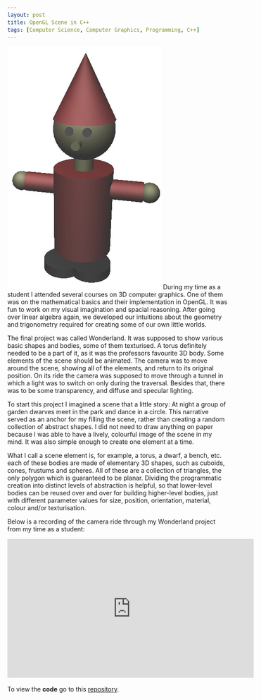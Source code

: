 ```yaml
---
layout: post
title: OpenGL Scene in C++
tags: [Computer Science, Computer Graphics, Programming, C++]
---
```


<img class="floatright" src="/images/zwerg.png" />
During my time as a student I attended several courses on 3D computer graphics. One of them was on the mathematical basics and their implementation in OpenGL. It was fun to work on my visual imagination and spacial reasoning. After going over linear algebra again, we developed our intuitions about the geometry and trigonometry required for creating some of our own little worlds.

The final project was called Wonderland. It was supposed to show various basic shapes and bodies, some of them texturised. A torus definitely needed to be a part of it, as it was the professors favourite 3D body. Some elements of the scene should be animated. The camera was to move around the scene, showing all of the elements, and return to its original position. On its ride the camera was supposed to move through a tunnel in which a light was to switch on only during the traversal. Besides that, there was to be some transparency, and diffuse and specular lighting.

To start this project I imagined a scene that a little story: At night a group of garden dwarves meet in the park and dance in a circle. This narrative served as an anchor for my filling the scene, rather than creating a random collection of abstract shapes. I did not need to draw anything on paper because I was able to have a lively, colourful image of the scene in my mind. It was also simple enough to create one element at a time.

What I call a scene element is, for example, a torus, a dwarf, a bench, etc. each of these bodies are made of elementary 3D shapes, such as cuboids, cones, frustums and spheres. All of these are a collection of triangles, the only polygon which is guaranteed to be planar. Dividing the programmatic creation into distinct levels of abstraction is helpful, so that lower-level bodies can be reused over and over for building higher-level bodies, just with different parameter values for size, position, orientation, material, colour and/or texturisation.

Below is a recording of the camera ride through my Wonderland project from my time as a student:

<iframe width="560" height="315" src="https://www.youtube.com/embed/PNN-3Si1Nys" frameborder="0" allow="accelerometer; autoplay; encrypted-media; gyroscope; picture-in-picture" allowfullscreen></iframe>

To view the **code** go to this [repository](https://github.com/wblacoe/opengl_wonderland).
